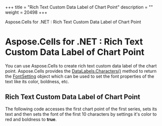+++
title = "Rich Text Custom Data Label of Chart Point" 
description = "" 
weight = 20498 
+++

Aspose.Cells for .NET : Rich Text Custom Data Label of Chart Point  

# Aspose.Cells for .NET : Rich Text Custom Data Label of Chart Point


You can use Aspose.Cells to create rich text custom data label of the chart point. Aspose.Cells provides the [DataLabels.Characters()](https://apireference.aspose.com/net/cells/aspose.cells.charts/charttextframe/methods/characters) method to return the [FontSetting](https://apireference.aspose.com/net/cells/aspose.cells/fontsetting) object which can be used to set the font properties of the text like its color, boldness, etc.

## Rich Text Custom Data Label of Chart Point

The following code accesses the first chart point of the first series, sets its text and then sets the font of the first 10 characters by settings it's color to red and boldness to **true**.

